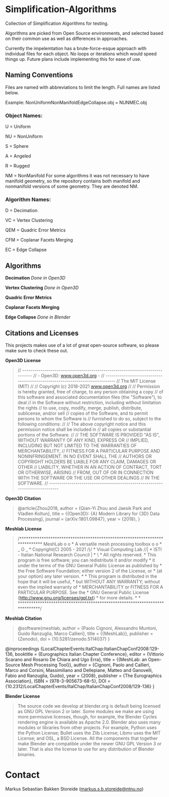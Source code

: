# Simplification-Algorithms
Collection of Simplification Algorithms for testing.

Algorithms are picked from Open Source environments, and selected based on their common use as well as differences in approaches.  

Currently the impelemtation has a brute-force-esque approach with individual files for each object. No loops or iterations which would speed things up. Future plans include implementing this for ease of use. 

## Naming Conventions
Files are named with abbreviations to limit the length. Full names are listed below.

Example: NonUniformNonManifoldEdgeCollapse.obj = NUNMEC.obj

### Object Names:

U = Uniform

NU = NonUniform

S = Sphere

A = Angeled

R = Rugged

NM = NonManifold 
For some algorithms it was not necessary to have manifold geometry, so the repository contains both manifold and nonmanifold versions of some geometry. They are denoted NM.

### Algorithm Names:

D = Decimation

VC = Vertex Clustering

QEM = Quadric Error Metrics

CFM = Coplanar Facets Merging

EC = Edge Collapse

## Algorithms

**Decimation**
*Done in Open3D*

**Vertex Clustering**
*Done in Open3D*

**Quadric Error Metrics**

**Coplanar Facets Merging**

**Edge Collapse**
*Done in Blender*

## Citations and Licenses

This projects makes use of a lot of great open-source software, so please make sure to check these out. 


**Open3D License**
> // ----------------------------------------------------------------------------
// -                        Open3D: www.open3d.org                            -
// ----------------------------------------------------------------------------
// The MIT License (MIT)
//
// Copyright (c) 2018-2021 www.open3d.org
//
// Permission is hereby granted, free of charge, to any person obtaining a copy
// of this software and associated documentation files (the "Software"), to deal
// in the Software without restriction, including without limitation the rights
// to use, copy, modify, merge, publish, distribute, sublicense, and/or sell
// copies of the Software, and to permit persons to whom the Software is
// furnished to do so, subject to the following conditions:
//
// The above copyright notice and this permission notice shall be included in
// all copies or substantial portions of the Software.
//
// THE SOFTWARE IS PROVIDED "AS IS", WITHOUT WARRANTY OF ANY KIND, EXPRESS OR
// IMPLIED, INCLUDING BUT NOT LIMITED TO THE WARRANTIES OF MERCHANTABILITY,
// FITNESS FOR A PARTICULAR PURPOSE AND NONINFRINGEMENT. IN NO EVENT SHALL THE
// AUTHORS OR COPYRIGHT HOLDERS BE LIABLE FOR ANY CLAIM, DAMAGES OR OTHER
// LIABILITY, WHETHER IN AN ACTION OF CONTRACT, TORT OR OTHERWISE, ARISING
// FROM, OUT OF OR IN CONNECTION WITH THE SOFTWARE OR THE USE OR OTHER DEALINGS
// IN THE SOFTWARE.
// ----------------------------------------------------------------------------

**Open3D Citation**
>@article{Zhou2018,
    author    = {Qian-Yi Zhou and Jaesik Park and Vladlen Koltun},
    title     = {{Open3D}: {A} Modern Library for {3D} Data Processing},
    journal   = {arXiv:1801.09847},
    year      = {2018},
}

**Meshlab License**
> /****************************************************************************
  MeshLab                                                           o o     *
  A versatile mesh processing toolbox                             o     o   *
                                                                 _   O  _   *
  Copyright(C) 2005 - 2021                                         \/)\/    *
  Visual Computing Lab                                            /\/|      *
  ISTI - Italian National Research Council                           |      *
                                                                     \      *
  All rights reserved.																											 *
  This program is free software; you can redistribute it and/or modify      *
  it under the terms of the GNU General Public License as published by      *
  the Free Software Foundation; either version 2 of the License, or         *
  (at your option) any later version.                                       *
                                                                            *
  This program is distributed in the hope that it will be useful,           *
  but WITHOUT ANY WARRANTY; without even the implied warranty of            *
  MERCHANTABILITY or FITNESS FOR A PARTICULAR PURPOSE.  See the             *
  GNU General Public License (http://www.gnu.org/licenses/gpl.txt)          *
  for more details.                                                         *
                                                                            *
 ****************************************************************************/
 
 **Meshlab Citation**
 >@software{meshlab,
  author       = {Paolo Cignoni, Alessandro Muntoni, Guido Ranzuglia, Marco Callieri},
  title        = {{MeshLab}},
  publisher    = {Zenodo},
  doi          = {10.5281/zenodo.5114037}
}

@inproceedings {LocalChapterEvents:ItalChap:ItalianChapConf2008:129-136,
  booktitle = {Eurographics Italian Chapter Conference},
  editor    = {Vittorio Scarano and Rosario De Chiara and Ugo Erra},
  title     = {{MeshLab: an Open-Source Mesh Processing Tool}},
  author    = {Cignoni, Paolo and Callieri, Marco and Corsini, Massimiliano and Dellepiane, Matteo and Ganovelli, Fabio and Ranzuglia, Guido},
  year      = {2008},
  publisher = {The Eurographics Association},
  ISBN      = {978-3-905673-68-5},
  DOI       = {10.2312/LocalChapterEvents/ItalChap/ItalianChapConf2008/129-136}
}

 **Blender License**
> The source code we develop at blender.org is default being licensed as GNU GPL Version 2 or later. 
  Some modules we make are using more permissive licenses, though, for example, the Blender Cycles rendering engine is available as Apache 2.0.
  Blender also uses many modules or libraries from other projects. For example, Python uses the Python License; Bullet uses the Zlib License; Libmv uses the MIT License; and OSL, a BSD License. 
  All the components that together make Blender are compatible under the newer GNU GPL Version 3 or later. That is also the license to use for any distribution of Blender binaries. 

  # Contact

  Markus Sebastian Bakken Storeide (markus.s.b.storeide@ntnu.no)